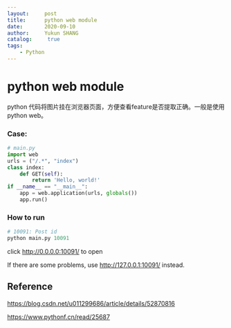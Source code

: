 ```yaml
---
layout:     post
title:      python web module
date:       2020-09-10
author:     Yukun SHANG
catalog: 	 true
tags:
    - Python
---
```


# python web module

python 代码将图片挂在浏览器页面，方便查看feature是否提取正确。一般是使用python web。

### Case:

```python
# main.py
import web
urls = ("/.*", "index")
class index:
	def GET(self):
		return 'Hello, world!'
if __name__ == "__main__":
	app = web.application(urls, globals())
	app.run()
```



### How to run

```python
# 10091: Post id
python main.py 10091
```

click http://0.0.0.0:10091/  to open

If there are some problems, use http://127.0.0.1:10091/  instead.



## Reference

https://blog.csdn.net/u011299686/article/details/52870816

https://www.pythonf.cn/read/25687